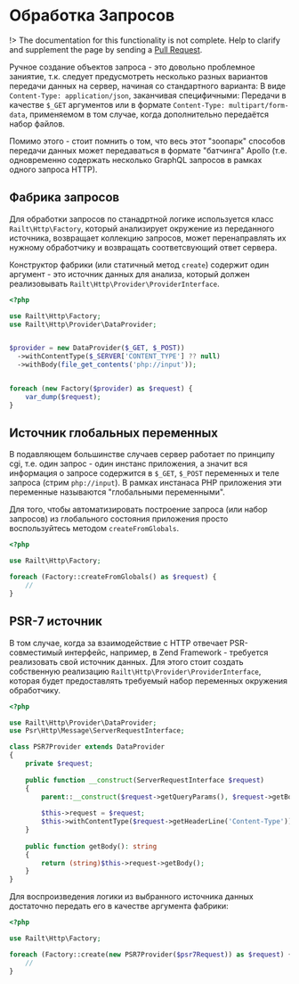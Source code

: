 # Обработка Запросов

!> The documentation for this functionality is not complete. 
Help to clarify and supplement the page by sending a [Pull Request](https://github.com/railt/docs).

Ручное создание объектов запроса - это довольно проблемное заниятие, т.к. 
следует предусмотреть несколько разных вариантов передачи данных на сервер, 
начиная со стандартного варианта: В виде `Content-Type: application/json`, заканчивая
специфичными: Передачи в качестве `$_GET` аргументов или в формате 
`Content-Type: multipart/form-data`, применяемом в том случае, когда дополнительно 
передаётся набор файлов. 

Помимо этого - стоит помнить о том, что весь этот "зоопарк" способов передачи данных 
может передаваться в формате "батчинга" Apollo (т.е. одновременно содержать несколько 
GraphQL запросов в рамках одного запроса HTTP).

## Фабрика запросов

Для обработки запросов по станадртной логике используется класс `Railt\Http\Factory`, 
который анализирует окружение из переданного источника, возвращает коллекцию запросов, 
может перенаправлять их нужному обработчику и возвращать соответсвующий ответ сервера.

Конструктор фабрики (или статичный метод `create`) содержит один аргумент - это источник данных для анализа, который 
должен реализовывать `Railt\Http\Provider\ProviderInterface`.

```php
<?php

use Railt\Http\Factory;
use Railt\Http\Provider\DataProvider;


$provider = new DataProvider($_GET, $_POST))
  ->withContentType($_SERVER['CONTENT_TYPE'] ?? null)
  ->withBody(file_get_contents('php://input'));


foreach (new Factory($provider) as $request) {
    var_dump($request);
}
```

## Источник глобальных переменных

В подавляющем большинстве случаев сервер работает по принципу cgi, т.е. один 
запрос - один инстанс приложения, а значит вся информация о запросе содержится в 
`$_GET`, `$_POST` переменных и теле запроса (стрим `php://input`). В рамках инстанаса 
PHP приложения эти переменные называются "глобальными переменными".

Для того, чтобы автоматизировать построение запроса (или набор запросов) из глобального 
состояния приложения просто воспользуйтесь методом `createFromGlobals`.

```php
<?php

use Railt\Http\Factory;

foreach (Factory::createFromGlobals() as $request) {
    // 
}
```

## PSR-7 источник

В том случае, когда за взаимодействие с HTTP отвечает PSR-совместимый интерфейс, 
например, в Zend Framework - требуется реализовать свой источник данных. 
Для этого стоит создать собственную реализацию `Railt\Http\Provider\ProviderInterface`, 
которая будет предоставлять требуемый набор переменных окружения обработчику.

```php
<?php

use Railt\Http\Provider\DataProvider;
use Psr\Http\Message\ServerRequestInterface;

class PSR7Provider extends DataProvider
{
    private $request;
    
    public function __construct(ServerRequestInterface $request) 
    {
        parent::__construct($request->getQueryParams(), $request->getBodyParams());
        
        $this->request = $request;
        $this->withContentType($request->getHeaderLine('Content-Type'));
    }
    
    public function getBody(): string
    {
        return (string)$this->request->getBody();
    }
}
```

Для воспроизведения логики из выбранного источника данных 
достаточно передать его в качестве аргумента фабрики:

```php
<?php

use Railt\Http\Factory;

foreach (Factory::create(new PSR7Provider($psr7Request)) as $request) {
    // 
}
```

